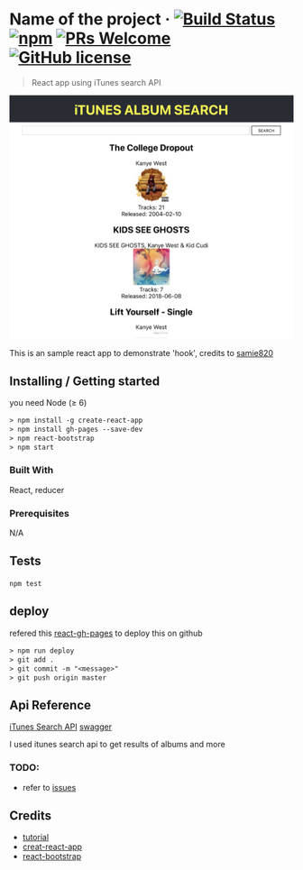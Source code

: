 # Name of the project &middot; [![Build Status](https://img.shields.io/travis/npm/npm/latest.svg?style=flat-square)](https://travis-ci.org/npm/npm) [![npm](https://img.shields.io/npm/v/npm.svg?style=flat-square)](https://www.npmjs.com/package/npm) [![PRs Welcome](https://img.shields.io/badge/PRs-welcome-brightgreen.svg?style=flat-square)](http://makeapullrequest.com) [![GitHub license](https://img.shields.io/badge/license-MIT-blue.svg?style=flat-square)](https://github.com/your/your-project/blob/master/LICENSE)

> React app using iTunes search API

![preview](img/preview.png)

This is an sample react app to demonstrate 'hook', credits to
[samie820](https://github.com/samie820/hooks-movie-app/)

## Installing / Getting started

you need Node (≥ 6)

```
> npm install -g create-react-app
> npm install gh-pages --save-dev
> npm react-bootstrap
> npm start
```

### Built With

React, reducer

### Prerequisites

N/A

## Tests

`npm test`

## deploy

refered this [react-gh-pages](https://github.com/gitname/react-gh-pages) to deploy this on github

```
> npm run deploy
> git add .
> git commit -m "<message>"
> git push origin master
```

## Api Reference

[iTunes Search API](https://affiliate.itunes.apple.com/resources/documentation/itunes-store-web-service-search-api/)
[swagger](https://kokospapa8.github.io/swagger-itunes-search-api/)

I used itunes search api to get results of albums and more

### TODO:

- refer to [issues](https://github.com/kokospapa8/react-itunes-search/issues)

## Credits

- [tutorial](https://www.freecodecamp.org/news/how-to-build-a-movie-search-app-using-react-hooks-24eb72ddfaf7/)
- [creat-react-app](https://reactjs.org/docs/create-a-new-react-app.html)
- [react-bootstrap](https://react-bootstrap.github.io/)
